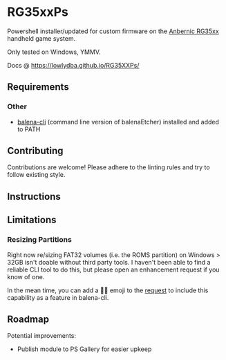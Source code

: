 # RG35xxPs

Powershell installer/updated for custom firmware on the [Anbernic RG35xx][rg35xx] handheld game system.

Only tested on Windows, YMMV.

Docs @ <https://lowlydba.github.io/RG35XXPs/>

## Requirements

### Other

* [balena-cli][balena-cli] (command line version of balenaEtcher) installed and added to PATH

## Contributing

Contributions are welcome! Please adhere to the linting rules and try to follow existing style.

## Instructions

## Limitations

### Resizing Partitions

Right now re/sizing FAT32 volumes (i.e. the ROMS partition) on Windows > 32GB isn't doable without third party tools.
I haven't been able to find a reliable CLI tool to do this, but please open an enhancement request if you know of one.

In the mean time, you can add a 👍🏻 emoji to the [request][balena-request] to include this capability
as a feature in balena-cli.

## Roadmap

Potential improvements:

* Publish module to PS Gallery for easier upkeep

[balena-cli]: https://github.com/balena-io/balena-cli/blob/master/INSTALL.md
[balena-request]: https://github.com/balena-io/etcher/issues/1451
[rg35xx]: https://anbernic.com/products/rg35xx

